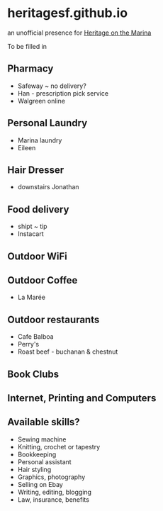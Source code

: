 # heritagesf.github.io

an unofficial presence for [Heritage on the Marina]( https://heritageonthemarina.org/ )


To be filled in

## Pharmacy

* Safeway ~ no delivery?
* Han - prescription pick service
* Walgreen online

## Personal Laundry

* Marina laundry
* Eileen

## Hair Dresser

* downstairs Jonathan



## Food delivery

* shipt ~ tip
* Instacart

## Outdoor WiFi


## Outdoor Coffee

* La Marée


## Outdoor restaurants

* Cafe Balboa
* Perry's
* Roast beef - buchanan & chestnut


## Book Clubs



## Internet, Printing and Computers



## Available skills?

* Sewing machine
* Knitting, crochet or tapestry
* Bookkeeping
* Personal assistant
* Hair styling
* Graphics, photography
* Selling on Ebay
* Writing, editing, blogging
* Law, insurance, benefits




